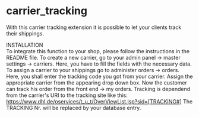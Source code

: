 carrier_tracking
================

With this carrier tracking extension it is possible to let your clients track their shippings.

INSTALLATION<br>
To integrate this function to your shop, please follow the instructions in the README file. To create a new carrier, go to your admin panel -> master settings -> carriers. Here, you have to fill the fields with the necessary data. To assign a carrier to your shippings go to administer orders -> orders. Here, you shall enter the tracking code you got from your carrier. Assign the appropriate carrier from the appearing drop down box. Now the customer can track his order from the front end -> my orders. Tracking is dependend from the carrier's URI to the tracking site like this: https://www.dhl.de/oservices/t_u_t/OverViewList.jsp?sid=[TRACKING#] The TRACKING Nr. will be replaced by your database entry.